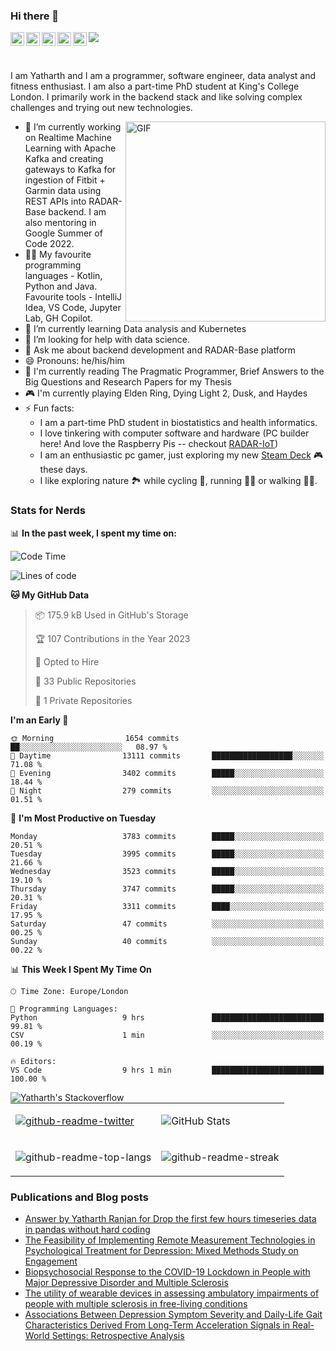 ### Hi there 👋
<a href="https://www.instagram.com/yatharthranjan/">
  <img align="left" alt="Yatharths's Instagram" width="22px" src="https://raw.githubusercontent.com/hussainweb/hussainweb/main/icons/instagram.png" />
</a>
<a href="http://discordapp.com/users/812628404381810728">
  <img align="left" alt="Yatharth's Discord" width="22px" src="https://raw.githubusercontent.com/peterthehan/peterthehan/master/assets/discord.svg" />
</a>
<a href="https://twitter.com/ranjan_yatharth">
  <img align="left" alt="Yatharth Ranjan | Twitter" width="22px" src="https://raw.githubusercontent.com/peterthehan/peterthehan/master/assets/twitter.svg" />
</a>
<a href="https://www.linkedin.com/in/yatharth-ranjan-176417101/">
  <img align="left" alt="Yatharth's LinkedIN" width="22px" src="https://raw.githubusercontent.com/peterthehan/peterthehan/master/assets/linkedin.svg" />
</a>
<a href="https://medium.com/@yatharthranjan">
  <img align="left" alt="Yatharth's Medium Blog" width="22px" src="https://miro.medium.com/max/1400/1*psYl0y9DUzZWtHzFJLIvTw.png" />
</a>

![](https://visitor-badge.glitch.me/badge?page_id=yatharthranjan.yatharthranjan)

<br />

I am Yatharth and I am a programmer, software engineer, data analyst and fitness enthusiast. I am also a part-time PhD student at King's College London.
I primarily work in the backend stack and like solving complex challenges and trying out new technologies.

  <img align="right" alt="GIF" src="https://media.giphy.com/media/R03zWv5p1oNSQd91EP/giphy.gif" width="320" height="320" margin="10" />
  
- 🔭 I’m currently working on Realtime Machine Learning with Apache Kafka and creating gateways to Kafka for ingestion of Fitbit + Garmin data using REST APIs into RADAR-Base backend. I am also mentoring in Google Summer of Code 2022.
- 🧑‍💻 My favourite programming languages - Kotlin, Python and Java. Favourite tools - IntelliJ Idea, VS Code, Jupyter Lab, GH Copilot.
- 🌱 I’m currently learning Data analysis and Kubernetes
- 🤔 I’m looking for help with data science.
- 💬 Ask me about backend development and RADAR-Base platform
- 😄 Pronouns: he/his/him
- 📙 I'm currently reading The Pragmatic Programmer, Brief Answers to the Big Questions and Research Papers for my Thesis
- 🎮 I'm currently playing Elden Ring, Dying Light 2, Dusk, and Haydes
- ⚡ Fun facts:
  -   I am a part-time PhD student in biostatistics and health informatics. 
  -   I love tinkering with computer software and hardware (PC builder here! And love the Raspberry Pis -- checkout [RADAR-IoT](https://github.com/RADAR-base/RADAR-IoT))
  -   I am an enthusiastic pc gamer, just exploring my new [Steam Deck](https://www.steamdeck.com/en/) 🎮 these days.
  -   I like exploring nature 🏞 while cycling 🚴, running 🏃‍♂️ or walking 🚶‍♂️.

### Stats for Nerds
📊 **In the past week, I spent my time on:**
<!--START_SECTION:waka-->
![Code Time](http://img.shields.io/badge/Code%20Time-72%20hrs%206%20mins-blue)

![Lines of code](https://img.shields.io/badge/From%20Hello%20World%20I%27ve%20Written-4.9%20million%20lines%20of%20code-blue)

**🐱 My GitHub Data** 

> 📦 175.9 kB Used in GitHub's Storage 
 > 
> 🏆 107 Contributions in the Year 2023
 > 
> 💼 Opted to Hire
 > 
> 📜 33 Public Repositories 
 > 
> 🔑 1 Private Repositories 
 > 
**I'm an Early 🐤** 

```text
🌞 Morning                1654 commits        ██░░░░░░░░░░░░░░░░░░░░░░░   08.97 % 
🌆 Daytime                13111 commits       ██████████████████░░░░░░░   71.08 % 
🌃 Evening                3402 commits        █████░░░░░░░░░░░░░░░░░░░░   18.44 % 
🌙 Night                  279 commits         ░░░░░░░░░░░░░░░░░░░░░░░░░   01.51 % 
```
📅 **I'm Most Productive on Tuesday** 

```text
Monday                   3783 commits        █████░░░░░░░░░░░░░░░░░░░░   20.51 % 
Tuesday                  3995 commits        █████░░░░░░░░░░░░░░░░░░░░   21.66 % 
Wednesday                3523 commits        █████░░░░░░░░░░░░░░░░░░░░   19.10 % 
Thursday                 3747 commits        █████░░░░░░░░░░░░░░░░░░░░   20.31 % 
Friday                   3311 commits        ████░░░░░░░░░░░░░░░░░░░░░   17.95 % 
Saturday                 47 commits          ░░░░░░░░░░░░░░░░░░░░░░░░░   00.25 % 
Sunday                   40 commits          ░░░░░░░░░░░░░░░░░░░░░░░░░   00.22 % 
```


📊 **This Week I Spent My Time On** 

```text
🕑︎ Time Zone: Europe/London

💬 Programming Languages: 
Python                   9 hrs               █████████████████████████   99.81 % 
CSV                      1 min               ░░░░░░░░░░░░░░░░░░░░░░░░░   00.19 % 

🔥 Editors: 
VS Code                  9 hrs 1 min         █████████████████████████   100.00 % 
```


<!--END_SECTION:waka-->

<a href="https://stackoverflow.com/users/8175739/yatharth-ranjan">
  <img align="left" alt="Yatharth's Stackoverflow" src="https://stackoverflow-badge.herokuapp.com/api/StackOverflowBadge/8175739" />
</a>

| | |
|-----|-----|
| <p><a href="https://twitter.com/ranjan_yatharth"><img src="https://github-readme-twitter.gazf.vercel.app/api?id=ranjan_yatharth&amp;layout=wide" alt="github-readme-twitter"></a></p> | <p><img src="https://github-readme-stats.vercel.app/api?username=yatharthranjan&show_icons=true&title_color=ffc857&icon_color=8ac926&text_color=daf7dc&bg_color=151515&count_private=true&include_all_commits=true" alt="GitHub Stats"></p> |
| <p><img src="https://github-readme-stats.vercel.app/api/top-langs/?username=yatharthranjan&text_color=daf7dc&bg_color=151515&hide=Jupyter%20Notebook,html,css,dart,HCL&layout=compact" alt="github-readme-top-langs"></p> | <p><img src="https://github-readme-streak-stats.herokuapp.com/?user=yatharthranjan&theme=dark" alt="github-readme-streak"></p> |

### Publications and Blog posts
<!-- BLOG-POST-LIST:START -->
- [Answer by Yatharth Ranjan for Drop the first few hours timeseries data in pandas without hard coding](https://stackoverflow.com/questions/75402006/drop-the-first-few-hours-timeseries-data-in-pandas-without-hard-coding/75402096#75402096)
- [The Feasibility of Implementing Remote Measurement Technologies in Psychological Treatment for Depression: Mixed Methods Study on Engagement](https://kclpure.kcl.ac.uk/portal/en/publications/the-feasibility-of-implementing-remote-measurement-technologies-in-psychological-treatment-for-depression(f429d803-659f-4728-ba5d-4ed82302afb5).html)
- [Biopsychosocial Response to the COVID-19 Lockdown in People with Major Depressive Disorder and Multiple Sclerosis](https://kclpure.kcl.ac.uk/portal/en/publications/biopsychosocial-response-to-the-covid19-lockdown-in-people-with-major-depressive-disorder-and-multiple-sclerosis(9418199e-81e2-40c1-ad7d-aba05a7af0d5).html)
- [The utility of wearable devices in assessing ambulatory impairments of people with multiple sclerosis in free-living conditions](https://kclpure.kcl.ac.uk/portal/en/publications/the-utility-of-wearable-devices-in-assessing-ambulatory-impairments-of-people-with-multiple-sclerosis-in-freeliving-conditions(9fa00924-9258-4db5-b07d-a8f5483b191e).html)
- [Associations Between Depression Symptom Severity and Daily-Life Gait Characteristics Derived From Long-Term Acceleration Signals in Real-World Settings: Retrospective Analysis](https://kclpure.kcl.ac.uk/portal/en/publications/associations-between-depression-symptom-severity-and-dailylife-gait-characteristics-derived-from-longterm-acceleration-signals-in-realworld-settings(84ef0a5b-9af7-4b0a-917e-4825822481d9).html)
<!-- BLOG-POST-LIST:END -->
